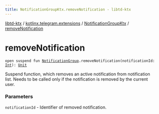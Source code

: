```yaml
---
title: NotificationGroupKtx.removeNotification - libtd-ktx
---
```


[libtd-ktx](../../index.html) / [kotlinx.telegram.extensions](../index.html) / [NotificationGroupKtx](index.html) / [removeNotification](./remove-notification.html)

# removeNotification

`open suspend fun `[`NotificationGroup`](https://tdlibx.github.io/td/docs/org/drinkless/td/libcore/telegram/TdApi/NotificationGroup.html)`.removeNotification(notificationId: `[`Int`](https://kotlinlang.org/api/latest/jvm/stdlib/kotlin/-int/index.html)`): `[`Unit`](https://kotlinlang.org/api/latest/jvm/stdlib/kotlin/-unit/index.html)

Suspend function, which removes an active notification from notification list. Needs to be
called only if the notification is removed by the current user.

### Parameters

`notificationId` - Identifier of removed notification.